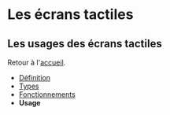 # Les écrans tactiles
## Les usages des écrans tactiles
Retour à l'[accueil](tactiles.md).
- [Définition](definition.md)
- [Types](types.md)
- [Fonctionnements](fonctionnement.md)
- **Usage**
